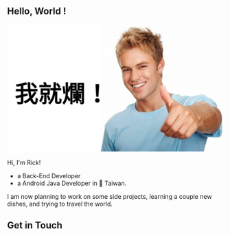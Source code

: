 ## Hello, World ! 

![I m Banner](./banner/imBanner.jpg)


Hi, I'm Rick! 
- a Back-End Developer
- a Android Java Developer
 in 🌁 Taiwan. 

I am now planning to work on some side projects, learning a couple new dishes, and trying to travel the world.
## Get in Touch
